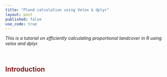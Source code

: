 ```yaml
---
title: "Pland calculation using Velox & dplyr"
layout: post
published: false
use_code: true
---
```

<i>This is a tutorial on efficiently calculating proportional landcover in R using velox and dplyr.</i>

<br>

## <span style="color:#881c1c">Introduction</span>
